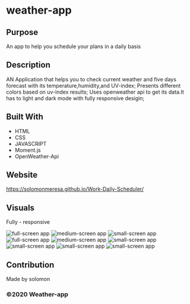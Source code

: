 # weather-app

## Purpose

An app to help you schedule your plans in a daily basis

## Description

AN Application that helps you to check current weather and five days forecast with its temperature,humidity,and UV-index; Presents different colors based on uv-index results; Uses openweather api to get its data.It has to light and dark mode with fully responsive desigin;

## Built With

- HTML
- CSS
- JAVASCRIPT
- Moment.js
- OpenWeather-Api

## Website

https://solomonmeresa.github.io/Work-Daily-Scheduler/

## Visuals

Fully - responsive

<img src="./assets/img/Screenshot-1.png" alt="full-screen app"/>
<img src="./assets/img/Screenshot-2.png" alt="medium-screen app"/>
<img src="./assets/img/Screenshot-3.png" alt="small-screen app"/>
<img src="./assets/img/Screenshot-4.png" alt="full-screen app"/>
<img src="./assets/img/Screenshot-5.png" alt="medium-screen app"/>
<img src="./assets/img/Screenshot-6.png" alt="small-screen app"/>
<img src="./assets/img/Screenshot-7.png" alt="small-screen app"/>
<img src="./assets/img/Screenshot-8.png" alt="small-screen app"/>
<img src="./assets/img/Screenshot-9.png" alt="small-screen app"/>

## Contribution

Made by solomon

### ©️2020 Weather-app
